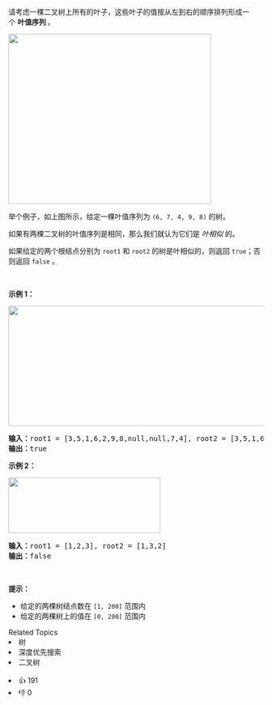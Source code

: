 <p>请考虑一棵二叉树上所有的叶子，这些叶子的值按从左到右的顺序排列形成一个&nbsp;<strong>叶值序列 </strong>。</p>

<p><img alt="" src="https://s3-lc-upload.s3.amazonaws.com/uploads/2018/07/16/tree.png" style="height: 336px; width: 400px;" /></p>

<p>举个例子，如上图所示，给定一棵叶值序列为&nbsp;<code>(6, 7, 4, 9, 8)</code>&nbsp;的树。</p>

<p>如果有两棵二叉树的叶值序列是相同，那么我们就认为它们是&nbsp;<em>叶相似&nbsp;</em>的。</p>

<p>如果给定的两个根结点分别为&nbsp;<code>root1</code> 和&nbsp;<code>root2</code>&nbsp;的树是叶相似的，则返回&nbsp;<code>true</code>；否则返回 <code>false</code> 。</p>

<p>&nbsp;</p>

<p><strong>示例 1：</strong></p>

<p><img alt="" src="https://assets.leetcode.com/uploads/2020/09/03/leaf-similar-1.jpg" style="height: 237px; width: 600px;" /></p>

<pre>
<strong>输入：</strong>root1 = [3,5,1,6,2,9,8,null,null,7,4], root2 = [3,5,1,6,7,4,2,null,null,null,null,null,null,9,8]
<strong>输出：</strong>true
</pre>

<p><strong>示例 2：</strong></p>

<p><img alt="" src="https://assets.leetcode.com/uploads/2020/09/03/leaf-similar-2.jpg" style="height: 110px; width: 300px;" /></p>

<pre>
<strong>输入：</strong>root1 = [1,2,3], root2 = [1,3,2]
<strong>输出：</strong>false
</pre>

<p>&nbsp;</p>

<p><strong>提示：</strong></p>

<ul>
	<li>给定的两棵树结点数在&nbsp;<code>[1, 200]</code> 范围内</li>
	<li>给定的两棵树上的值在&nbsp;<code>[0, 200]</code> 范围内</li>
</ul>
<div><div>Related Topics</div><div><li>树</li><li>深度优先搜索</li><li>二叉树</li></div></div><br><div><li>👍 191</li><li>👎 0</li></div>